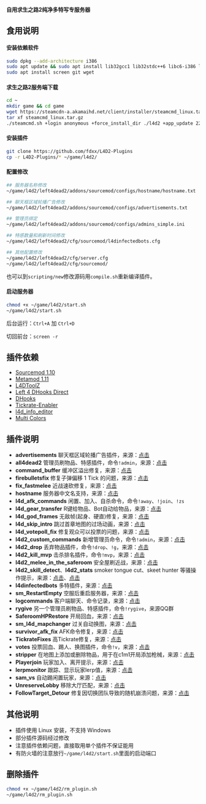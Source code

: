 **自用求生之路2纯净多特写专服务器**

## 食用说明

#### 安装依赖软件

```bash
sudo dpkg --add-architecture i386
sudo apt update && sudo apt install lib32gcc1 lib32stdc++6 libc6-i386 libcurl4-gnutls-dev:i386
sudo apt install screen git wget
```

#### 求生之路2服务端下载

```bash
cd ~
mkdir game && cd game
wget https://steamcdn-a.akamaihd.net/client/installer/steamcmd_linux.tar.gz
tar xf steamcmd_linux.tar.gz
./steamcmd.sh +login anonymous +force_install_dir ./l4d2 +app_update 222860 validate +quit
```

#### 安装插件

```bash
git clone https://github.com/fdxx/L4D2-Plugins
cp -r L4D2-Plugins/* ~/game/l4d2/
```

#### 配置修改

```bash
## 服务器名称修改
~/game/l4d2/left4dead2/addons/sourcemod/configs/hostname/hostname.txt

## 聊天框区域轮播广告修改
~/game/l4d2/left4dead2/addons/sourcemod/configs/advertisements.txt

## 管理员绑定
~/game/l4d2/left4dead2/addons/sourcemod/configs/admins_simple.ini

## 特感数量和刷新时间修改
~/game/l4d2/left4dead2/cfg/sourcemod/l4dinfectedbots.cfg

## 其他配置修改
~/game/l4d2/left4dead2/cfg/server.cfg
~/game/l4d2/left4dead2/cfg/sourcemod/
```

也可以到`scripting/new`修改源码用`compile.sh`重新编译插件。

#### 启动服务器

```bash
chmod +x ~/game/l4d2/start.sh
~/game/l4d2/start.sh
```

后台运行：`Ctrl+A` 加 `Ctrl+D`

切回前台：`screen -r`

## 插件依赖

- [Sourcemod 1.10](https://www.sourcemod.net/downloads.php?branch=stable)
- [Metamod 1.11](https://www.sourcemm.net/downloads.php/?branch=stable)
- [L4DToolZ](https://forums.alliedmods.net/showpost.php?p=2720921&postcount=1445)
- [Left 4 DHooks Direct](https://forums.alliedmods.net/showthread.php?p=2684862)
- [DHooks](https://forums.alliedmods.net/showpost.php?p=2588686&postcount=589)
- [Tickrate-Enabler](https://github.com/Satanic-Spirit/Tickrate-Enabler)
- [l4d_info_editor](https://forums.alliedmods.net/showthread.php?t=310586)
- [Multi Colors](https://github.com/Bara/Multi-Colors)

## 插件说明

- **advertisements** 聊天框区域轮播广告插件，来源：[点击](https://github.com/ErikMinekus/sm-advertisements)
- **all4dead2** 管理员刷物品、特感插件，命令`!admin`，来源：[点击](https://github.com/fbef0102/L4D2-Plugins)
- **command_buffer** 缓冲区溢出修复，来源：[点击](https://forums.alliedmods.net/showthread.php?t=309656)
- **firebulletsfix** 修复子弹偏移 1 Tick 的问题，来源：[点击](https://github.com/fbef0102/L4D1_2-Plugins)
- **fix_fastmelee** 近战速砍修复，来源：[点击](https://forums.alliedmods.net/showthread.php?p=2407280)
- **hostname** 服务器中文名支持，来源：[点击](https://github.com/HMBSbige/SouceModPlugins)
- **l4d_afk_commands** 闲置、加入、自杀命令，命令`!away`、`!join`、`!zs`
- **l4d_gear_transfer** R键给物品、Bot自动给物品，来源：[点击](https://forums.alliedmods.net/showthread.php?t=137616)
- **l4d_god_frames** 无敌帧(起身、硬直)修复，来源：[点击](https://forums.alliedmods.net/showthread.php?t=320023)
- **l4d_skip_intro** 跳过首章地图的过场动画，来源：[点击](https://forums.alliedmods.net/showthread.php?t=321993)
- **l4d_votepoll_fix** 修复观众可以投票的问题，来源：[点击](https://forums.alliedmods.net/showthread.php?p=1974527)
- **l4d2_custom_commands** 新增管理员命令，命令`!admin`，来源：[点击](https://forums.alliedmods.net/showpost.php?p=2704580&postcount=483)
- **l4d2_drop** 丢弃物品插件，命令`!drop`、`!g`，来源：[点击](https://forums.alliedmods.net/showthread.php?t=123098&page=9)
- **l4d2_kill_mvp** 击杀排名插件，命令`!mvp`，来源：[点击](https://forums.alliedmods.net/showpost.php?p=2666056&postcount=9)
- **l4d2_melee_in_the_saferoom** 安全屋刷近战，来源：[点击](https://forums.alliedmods.net/showpost.php?p=2719475&postcount=500)
- **l4d2_skill_detect**、**l4d2_stats** smoker tongue cut、skeet hunter 等骚操作提示，来源：[点击](https://github.com/SirPlease/L4D2-Competitive-Rework/blob/master/addons/sourcemod/scripting/l4d2_skill_detect.sp)、[点击](https://github.com/TGMaster/Sourcepawn/blob/master/l4d2_stats.sp)
- **l4dinfectedbots** 多特插件，来源：[点击](https://github.com/fbef0102/L4D1_2-Plugins/tree/master/l4dinfectedbots)
- **sm_RestartEmpty** 空服后重启服务器，来源：[点击](https://forums.alliedmods.net/showthread.php?t=315367)
- **logcommands** 客户端聊天、命令记录，来源：[点击](https://github.com/Franc1sco/Commands-Logger)
- **rygive** 另一个管理员刷物品、特感插件，命令`!rygive`，来源QQ群
- **SaferoomHPRestore** 开局回血，来源：[点击](https://forums.alliedmods.net/showpost.php?p=2647749&postcount=8)
- **sm_l4d_mapchanger** 过关自动换图，来源：[点击](https://github.com/Raysamatoken/L4D2-Server-plugins/blob/master/left4dead2/addons/sourcemod/scripting/sm_l4d2_mapchanger.sp)
- **survivor_afk_fix** AFK命令修复，来源：[点击](https://forums.alliedmods.net/showthread.php?p=2714236)
- **TickrateFixes** 高Tickrate修复，来源：[点击](https://github.com/SirPlease/L4D2-Competitive-Rework)
- **votes** 投票回血、踢人、换图插件，命令`!v`，来源：[点击](https://bbs.3dmgame.com/thread-2094823-1-1.html)
- **stripper** 在地图上添加或删除物品，用于在c1m1开局添加枪械，来源：[点击](https://forums.alliedmods.net/showpost.php?p=2720408&postcount=1735)
- **Playerjoin** 玩家加入、离开提示，来源：[点击](https://forums.alliedmods.net/showthread.php?t=213471)
- **lerpmonitor** 跟踪、显示玩家lerp值，来源：[点击](https://github.com/SirPlease/L4D2-Competitive-Rework/blob/master/addons/sourcemod/scripting/lerpmonitor.sp)
- **sam_vs** 自动踢闲置玩家，来源：[点击](https://github.com/raziEiL/SourceMod/blob/master/released/sam_vs.sp)
- **UnreserveLobby** 移除大厅匹配，来源：[点击](https://github.com/deximy/PlusMod/blob/master/addons/sourcemod/scripting/UnreserveLobby.sp)
- **FollowTarget_Detour** 修复因切换团队导致的随机崩溃问题，来源：[点击](https://forums.alliedmods.net/showpost.php?p=2725811&postcount=19)

## 其他说明

- 插件使用 Linux 安装，不支持 Windows
- 部分插件源码经过修改
- 注意插件依赖问题，直接取用单个插件不保证能用
- 有防火墙的注意放行`~/game/l4d2/start.sh`里面的启动端口

## 删除插件

```bash
chmod +x ~/game/l4d2/rm_plugin.sh
~/game/l4d2/rm_plugin.sh
```
